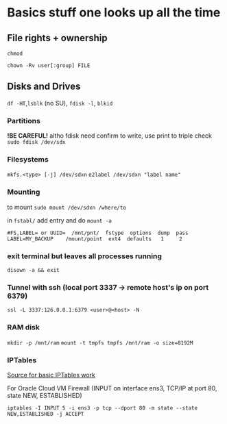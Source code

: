 # Basics stuff one looks up all the time

## File rights + ownership

`chmod`

`chown -Rv user[:group] FILE`

## Disks and Drives

`df -HT`,`lsblk` (no SU), `fdisk -l`, `blkid`
### Partitions

**!BE CAREFUL!** altho fdisk need confirm to write, use print to triple check
`sudo fdisk /dev/sdx`
### Filesystems

`mkfs.<type> [-j] /dev/sdxn`
`e2label /dev/sdxn "label name"`

### Mounting

to mount `sudo mount /dev/sdxn /where/to`

in `fstabl/` add entry and do `mount -a`
```
#FS,LABEL= or UUID=  /mnt/pnt/  fstype  options  dump  pass 
LABEL=MY_BACKUP    /mount/point  ext4  defaults   1     2
```

### exit terminal but leaves all processes running

`disown -a && exit`

### Tunnel with ssh (local port 3337 -> remote host's ip on port 6379)

`ssl -L 3337:126.0.0.1:6379 <user>@<host> -N`

### RAM disk 

`mkdir -p /mnt/ram`
`mount -t tmpfs tmpfs /mnt/ram -o size=8192M`


### IPTables 

[Source for basic IPTables work](https://www.digitalocean.com/community/tutorials/iptables-essentials-common-firewall-rules-and-commands)

For Oracle Cloud VM Firewall (INPUT on interface ens3, TCP/IP at port 80, state NEW, ESTABLISHED)

`iptables -I INPUT 5 -i ens3 -p tcp --dport 80 -m state --state NEW,ESTABLISHED -j ACCEPT`

